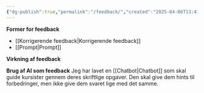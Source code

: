 ```yaml
---
{"dg-publish":true,"permalink":"/feedback/","created":"2025-04-06T13:41:57.000+02:00","updated":"2025-05-15T10:38:43.000+02:00"}
---
```


**Former for feedback**
- [[Korrigerende feedback\|Korrigerende feedback]]
- [[Prompt\|Prompt]]

**Virkning af feedback**


**Brug af AI som feedback**
Jeg har lavet en [[Chatbot\|Chatbot]] som skal guide kursister gennem deres skriftlige opgaver. Den skal give dem hints til forbedringer, men ikke give dem svaret lige med det samme. 







